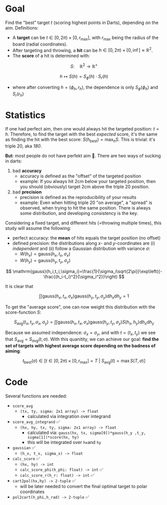 # Goal
Find the "best" target $t$ (scoring highest points in Darts), depending on the aim.
Definitions:
- A **target** can be $t\in[0,2\pi)\times[0,r_\mathrm{max}]$, with $r_\mathrm{max}$ being the radius of the board (radial coordinates).
- After targeting and throwing, a **hit** can be $h\in[0,2\pi)\times[0,\inf]\approx\mathbb{R}^2$.
- The **score** of a hit is determined with:

$$
S:\quad \mathbb{R}^2\rightarrow\mathbb{R}^+
$$

$$
h\mapsto S(h)=S_\phi(h)\cdot S_r(h)
$$

- where after converting $h=(\phi_h,r_h)$, the dependence is only $S_\phi(\phi_h)$ and $S_r(r_h)$

# Statistics
If one had perfect aim, then one would always hit the targeted position: $t=h$.
Therefore, to find the target with the best *expected* score, it's the same as finding the hit with the best score: $S(h_\mathrm{best})=\max_hS$.
This is trivial: it's triple 20, aka *180*.

**But**: most people do not have perfekt aim 🙂.
There are two ways of sucking in darts:
1. bad **accuracy**
    - accuracy is defined as the "offset" of the targeted position
    - example: If you always hit 2cm below your targeted position, then you should (obviously) target 2cm above the triple 20 position.
2. bad **precision**
    - precision is defined as the reproducibility of your results
    - example: Even when hitting triple 20 "on average", a "spread" is observed, when trying to hit the same position. There is always some distribution, and developing consistency is the key.

 Considering a fixed target, and different hits (=throwing multiple times), this study will assume the following:
 - perfect accuracy: the **mean** of hits equals the target position (no offset)
 - defined precision: the distributions along $x$- and $y$-coordinates are (i) *independent* and (ii) follow a Gaussian distribution with variance $\sigma$:
    - $W(h_x) = \mathrm{gauss}(h_x,t_x,\sigma_x)$
    - $W(h_y) = \mathrm{gauss}(h_y,t_y,\sigma_y)$

$$
\mathrm{gauss}(h_i,t_i,\sigma_i)=\frac{1}{\sigma_i\sqrt{2\pi}}\exp\left({-\frac{(h_i-t_i)^2}{\sigma_i^2}}\right)
$$

It is clear that

$$
\int\int
\mathrm{gauss}(h_x,t_x,\sigma_x)
\mathrm{gauss}(h_y,t_y,\sigma_y)
\mathrm{d}h_x \mathrm{d}h_y
= 1
$$

To get the "average score", one can now weight this distribution with the score-function $S$:

$$
S_\mathrm{avg}(t_x,t_y,\sigma_x,\sigma_y)
= \int\int
\mathrm{gauss}(h_x,t_x,\sigma_x)
\mathrm{gauss}(h_y,t_y,\sigma_y)
S(h_x,h_y)
\mathrm{d}h_x \mathrm{d}h_y
$$

Because we assumed independence: $\sigma_x=\sigma_y$, and with $t=(t_x,t_y)$ we see that $S_\mathrm{avg}=S_{avg}(t,\sigma)$.
With this quanitity, we can achieve our goal: **find the set of targets with highest average score depending on the badness of aiming**:

$$
t_\mathrm{best}(\sigma)
\in \left[
    t\in[0,2\pi)\times[0,r_\mathrm{max}]=T
    \ |\ 
    S_\mathrm{avg}(t)=\max S(T,\sigma)
\right]
$$

# Code

Several functions are needed:
- `score_avg`
    - `(tx, ty, sigma: 2x1 array) -> float`
        - calculated via integration over integrand
- `score_avg_integrand` ✅
    - `(hx, hy, tx, ty, sigma: 2x1 array) -> float`
        - calculated via: `gauss(hx, tx, sigma[0])*gauss(h_y ,t_y, sigma[1])*score(hx, hy)`
        - this will be integrated over `hx`and `hy`
- `gaussian` ✅
    - `(h_x, t_x, sigma_x) -> float`
- `calc_score` ✅
    - `(hx, hy) -> int`
    - `calc_score_phi(h_phi: float) -> int` ✅
    - `calc_score_r(h_r: float) -> int` ✅
- `cart2pol(hx,hy) -> 2-tuple` ✅
    - will be later needed to convert the final optimal target to polar coordinates
- `pol2cart(h_phi,h_rad) -> 2-tuple` ✅



